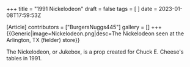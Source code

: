 +++
title = "1991 Nickelodeon"
draft = false
tags = [ ]
date = 2023-01-08T17:59:53Z

[Article]
contributors = ["BurgersNuggs445"]
gallery = []
+++
{{Generic|image=Nickelodeon.png|desc=The Nickelodeon seen at the Arlington, TX (fielder) store}}

The Nickelodeon, or Jukebox, is a prop created for Chuck E. Cheese's tables in 1991.